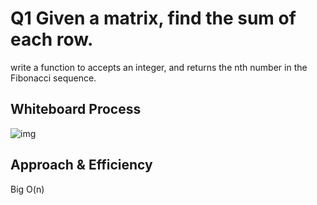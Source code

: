 # Q1 Given a matrix, find the sum of each row.

<!-- Description of the challenge -->
write a function to accepts an integer, and returns the nth number in the Fibonacci sequence.
## Whiteboard Process
<!-- Embedded whiteboard image -->
![img](./cc042.png)
## Approach & Efficiency
<!-- What approach did you take? Discuss Why. What is the Big O space/time for this approach? -->
Big O(n)
